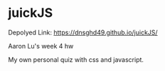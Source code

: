 # juickJS

Depolyed Link: https://dnsghd49.github.io/juickJS/

Aaron Lu's week 4 hw

My own personal quiz with css and javascript.